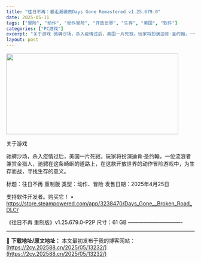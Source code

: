 ```yaml
---
title: "往日不再：暴走潮袭击Days Gone Remastered v1.25.679.0"
date: 2025-05-11
tags: ["冒险", "动作", "动作冒险", "开放世界", "生存", "美国", "软件"]
categories: ["PC游戏"]
excerpt: "关于游戏 驰骋沙场，杀入疫情过后，美国一片死寂。玩家将扮演迪肯·圣约翰，一位流浪者兼赏金猎人，驰骋在这条崎岖的道路上，在这款开放世界的动作冒险游戏中，为生存而战，寻找生存的意义。 标题：往日不再 重制版 类型：动作、冒险 发售日期：2025年4月25日 支持软件开发者。购买它！ • https://&hellip;"
layout: post
---
```


<img src="https://2cy.202588.cn/wp-content/uploads/2025/05/2025051017533486.webp" alt="" width="460" height="215" class="aligncenter size-full wp-image-13223" />

关于游戏

驰骋沙场，杀入疫情过后，美国一片死寂。玩家将扮演迪肯·圣约翰，一位流浪者兼赏金猎人，驰骋在这条崎岖的道路上，在这款开放世界的动作冒险游戏中，为生存而战，寻找生存的意义。

标题：往日不再 重制版
类型：动作、冒险
发售日期：2025年4月25日

支持软件开发者。购买它！
• https://store.steampowered.com/app/3238470/Days_Gone__Broken_Road_DLC/

《往日不再 重制版》v1.25.679.0-P2P
尺寸：61 GB
——————————- 

---
📖 **下载地址/原文地址：** 本文最初发布于我的博客网站：[https://2cy.202588.cn/2025/05/13232/](https://2cy.202588.cn/2025/05/13232/)
